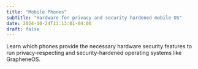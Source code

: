 ```yaml
---
title: "Mobile Phones"
subTitle: "Hardware for privacy and security hardened mobile OS"
date: 2024-10-24T13:13:01-04:00
draft: false
---
```

Learn which phones provide the necessary hardware security features to run privacy-respecting and security-hardened operating systems like GrapheneOS.
